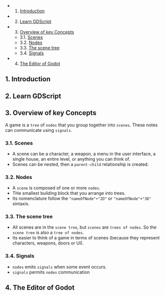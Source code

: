 <!-- vscode-markdown-toc -->
* 1. [Introduction](#Introduction)
* 2. [Learn GDScript](#LearnGDScript)
* 3. [Overview of key Concepts](#OverviewofkeyConcepts)
	* 3.1. [Scenes](#Scenes)
	* 3.2. [Nodes](#Nodes)
	* 3.3. [The scene tree](#Thescenetree)
	* 3.4. [Signals](#Signals)
* 4. [The Editor of Godot](#TheEditorofGodot)

<!-- vscode-markdown-toc-config
	numbering=true
	autoSave=true
	/vscode-markdown-toc-config -->
<!-- /vscode-markdown-toc -->

##  1. <a name='Introduction'></a>Introduction

##  2. <a name='LearnGDScript'></a>Learn GDScript

##  3. <a name='OverviewofkeyConcepts'></a>Overview of key Concepts

A game is a `tree` of `nodes` that you group together into `scenes`. These notes can communicate using `signals`.

###  3.1. <a name='Scenes'></a>Scenes 
- A scene can be a character, a weapon, a menu in the user interface, a single house, an entire level, or anything you can think of.
- Scenes can be nested, then a `parent-child` relationship is created.


###  3.2. <a name='Nodes'></a>Nodes
- A `scene` is composed of one or more `nodes`.
- THe smallest building block that you arrange into trees.
- Its nomenclature follow the `"nameOfNode"+"2D"` or `"nameOfNode"+"3D"` sintaxis.
  
###  3.3. <a name='Thescenetree'></a>The scene tree

- All scenes are in the `scene tree`, but `scenes` are `trees of nodes`. So the `scene tree` is also a `tree of nodes`.
- Its easier to think of a game in terms of scenes (because they represent characters, weapons, doors or UI).


###  3.4. <a name='Signals'></a>Signals
- `nodes` emits `signals` when some event occurs.
- `signals` permits `nodes` communication

##  4. <a name='TheEditorofGodot'></a>The Editor of Godot